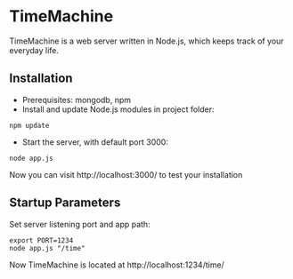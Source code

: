 TimeMachine
===========

TimeMachine is a web server written in Node.js, which keeps track of your everyday life.

Installation
------------
* Prerequisites: mongodb, npm
* Install and update Node.js modules in project folder:
```
npm update
```
* Start the server, with default port 3000:
```
node app.js
```

Now you can visit http://localhost:3000/ to test your installation

Startup Parameters
------------------
Set server listening port and app path:
```
export PORT=1234
node app.js "/time"
```  
Now TimeMachine is located at http://localhost:1234/time/
